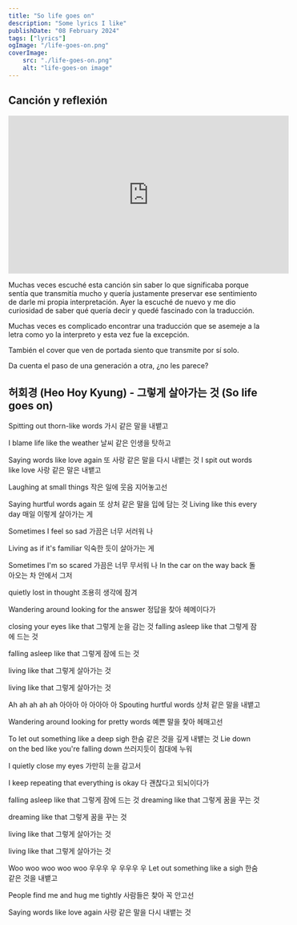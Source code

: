 ```yaml
---
title: "So life goes on"
description: "Some lyrics I like"
publishDate: "08 February 2024"
tags: ["lyrics"]
ogImage: "/life-goes-on.png"
coverImage: 
    src: "./life-goes-on.png"
    alt: "life-goes-on image"
---
```


## Canción y reflexión

<iframe 
width="560" 
height="315" 
src="https://www.youtube.com/embed/1Qtr8TznwNI?si=s8TpAClz3lm47QiC" 
title="YouTube video player" frameborder="0" allow="accelerometer; 
autoplay; clipboard-write; encrypted-media; gyroscope; picture-in-picture; web-share" allowfullscreen>
</iframe>

Muchas veces escuché esta canción sin saber lo que significaba
porque sentía que transmitía mucho y quería justamente preservar ese sentimiento
de darle mi propia interpretación. Ayer la escuché de nuevo y me dio curiosidad
de saber qué quería decir y quedé fascinado con la traducción.

Muchas veces es complicado encontrar una traducción que se asemeje a la letra
como yo la interpreto y esta vez fue la excepción. 

También el cover que ven de portada siento que transmite por sí solo.

Da cuenta el paso de una generación a otra, ¿no les parece?

## 허회경 (Heo Hoy Kyung) - 그렇게 살아가는 것 (So life goes on)

Spitting out thorn-like words
가시 같은 말을 내뱉고

I blame life like the weather
날씨 같은 인생을 탓하고

Saying words like love again
또 사랑 같은 말을 다시 내뱉는 것
I spit out words like love
사랑 같은 말은 내뱉고

Laughing at small things
작은 일에 웃음 지어놓고선

Saying hurtful words again
또 상처 같은 말을 입에 담는 것
Living like this every day
매일 이렇게 살아가는 게

Sometimes I feel so sad
가끔은 너무 서러워 나

Living as if it's familiar
익숙한 듯이 살아가는 게

Sometimes I'm so scared
가끔은 너무 무서워 나
In the car on the way back
돌아오는 차 안에서 그저

quietly lost in thought
조용히 생각에 잠겨

Wandering around looking for the answer
정답을 찾아 헤메이다가

closing your eyes like that
그렇게 눈을 감는 것
falling asleep like that
그렇게 잠에 드는 것

falling asleep like that
그렇게 잠에 드는 것

living like that
그렇게 살아가는 것

living like that
그렇게 살아가는 것

Ah ah ah ah ah
아아아 아 아아아 아
Spouting hurtful words
상처 같은 말을 내뱉고

Wandering around looking for pretty words
예쁜 말을 찾아 헤매고선

To let out something like a deep sigh
한숨 같은 것을 깊게 내뱉는 것
Lie down on the bed like you're falling down
쓰러지듯이 침대에 누워

I quietly close my eyes
가만히 눈을 감고서

I keep repeating that everything is okay
다 괜찮다고 되뇌이다가

falling asleep like that
그렇게 잠에 드는 것
dreaming like that
그렇게 꿈을 꾸는 것

dreaming like that
그렇게 꿈을 꾸는 것

living like that
그렇게 살아가는 것

living like that
그렇게 살아가는 것

Woo woo woo woo woo
우우우 우 우우우 우
Let out something like a sigh
한숨 같은 것을 내뱉고

People find me and hug me tightly
사람들은 찾아 꼭 안고선

Saying words like love again
사랑 같은 말을 다시 내뱉는 것

